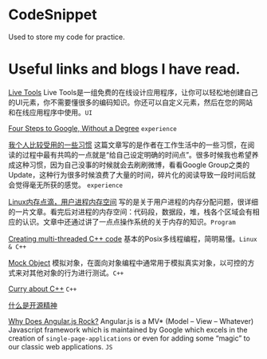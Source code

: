 CodeSnippet
===========

Used to store my code for practice.

Useful links and blogs I have read.
===========

[Live Tools](http://livetools.uiparade.com/index.html)
Live Tools是一组免费的在线设计应用程序，让你可以轻松地创建自己的UI元素，你不需要懂很多的编码知识。你还可以自定义元素，然后在您的网站和在线应用程序中使用。`UI`

[Four Steps to Google, Without a Degree](https://medium.com/this-happened-to-me/8f381aa6bd5e) `experience`

[我个人比较受用的一些习惯](http://www.luanxiang.org/blog/archives/979.html) 
这篇文章写的是作者在工作生活中的一些习惯，在阅读的过程中最有共鸣的一点就是“给自己设定明确的时间点”。很多时候我也希望养成这种习惯，因为自己没事的时候就会去刷刷微博，看看Google Group之类的Update，这种行为很多时候浪费了大量的时间，碎片化的阅读导致一段时间后就会觉得毫无所获的感觉。 `experience`

[Linux内存点滴，用户进程内存空间](http://www.perfgeeks.com/?p=770)
写的是关于用户进程的内存分配问题，很详细的一片文章。看完后对进程的内存空间：代码段，数据段，堆，栈各个区域会有相应的认识。文章中还通过讲了一点点操作系统的关于内存的知识。`Program`

[Creating multi-threaded C++ code](http://codebase.eu/tutorial/posix-threads-c/)
基本的Posix多线程编程，简明易懂。`Linux & C++`

[Mock Object](http://en.wikipedia.org/wiki/Mock_object)
模拟对象，在面向对象编程中通常用于模拟真实对象，以可控的方式来对其他对象的行为进行测试。`C++`

[Curry about C++](http://stackoverflow.com/questions/152005/how-can-currying-be-done-in-c) `C++`

[什么是开源精神](https://github.com/lifesinger/lifesinger.github.com/issues/167)

[Why Does Angular.js Rock?](http://angular-tips.com/blog/2013/08/why-does-angular-dot-js-rock/) 
Angular.js is a MV* (Model – View – Whatever) Javascript framework which is maintained by Google which excels in the creation of `single-page-applications` or even for adding some “magic” to our classic web applications.  `JS` 
